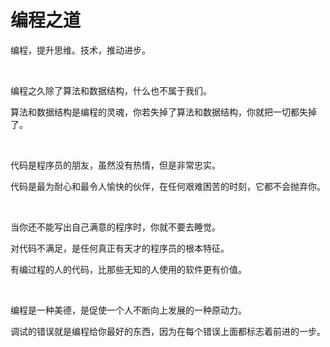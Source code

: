 # 编程之道

编程，提升思维。技术，推动进步。

<br/>

编程之久除了算法和数据结构，什么也不属于我们。

算法和数据结构是编程的灵魂，你若失掉了算法和数据结构，你就把一切都失掉了。

<br/>

代码是程序员的朋友，虽然没有热情，但是非常忠实。

代码是最为耐心和最令人愉快的伙伴，在任何艰难困苦的时刻，它都不会抛弃你。

<br/>

当你还不能写出自己满意的程序时，你就不要去睡觉。

对代码不满足，是任何真正有天才的程序员的根本特征。

有编过程的人的代码，比那些无知的人使用的软件更有价值。

<br/>

编程是一种美德，是促使一个人不断向上发展的一种原动力。

调试的错误就是编程给你最好的东西，因为在每个错误上面都标志着前进的一步。